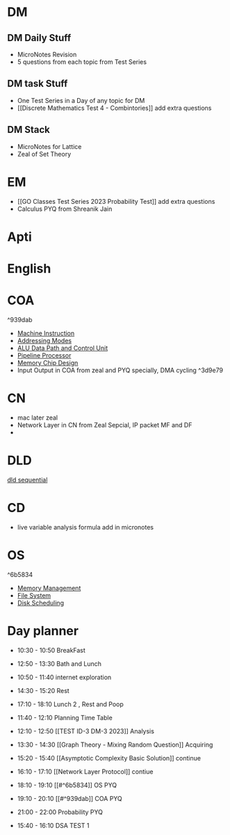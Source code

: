 # DM
## DM Daily Stuff
- MicroNotes Revision
- 5 questions from each topic from Test Series
## DM task Stuff
- One Test Series in a Day of any topic for DM
- [[Discrete Mathematics Test 4 - Combintories]] add extra questions
## DM Stack
- MicroNotes for Lattice 
- Zeal of Set Theory
# EM
- [[GO Classes Test Series 2023  Probability  Test]] add extra questions
- Calculus PYQ from Shreanik Jain

# Apti

# English

# COA

^939dab

- [Machine Instruction](https://www.practicepaper.in/gate-cse/machine-instruction)
- [Addressing Modes](https://www.practicepaper.in/gate-cse/addressing-modes)
- [ALU Data Path and Control Unit](https://www.practicepaper.in/gate-cse/alu-data-path-and-control-unit)
- [Pipeline Processor](https://www.practicepaper.in/gate-cse/pipeline-processor)
- [Memory Chip Design](https://www.practicepaper.in/gate-cse/memory-chip-design)
- Input Output in COA from zeal and PYQ specially, DMA cycling
^3d9e79
# CN 
- mac later zeal
- Network Layer in CN from Zeal Sepcial, IP packet MF and DF
- 

# DLD
 [dld sequential ](https://www.youtube.com/watch?v=ziCkP4x7dAE)

# CD
- live variable analysis formula add in micronotes

# OS

^6b5834

- [Memory Management](https://www.practicepaper.in/gate-cse/memory-management)
- [File System](https://practicepaper.in/gate-cse/file-systems)
- [Disk Scheduling](https://www.practicepaper.in/gate-cse/disk-scheduling)

# Day planner
- 10:30 - 10:50 BreakFast
- 12:50 - 13:30 Bath and Lunch
- 10:50 - 11:40 internet exploration
-  14:30 - 15:20 Rest
- 17:10 - 18:10 Lunch 2 , Rest and Poop


- 11:40 - 12:10 Planning Time Table
- 12:10 - 12:50 [[TEST ID-3 DM-3 2023]] Analysis
- 13:30 - 14:30 [[Graph Theory - Mixing Random Question]] Acquiring
- 15:20 - 15:40 [[Asymptotic Complexity Basic Solution]] continue
- 16:10 - 17:10 [[Network Layer Protocol]] contiue

- 18:10 - 19:10 [[#^6b5834]] OS PYQ
- 19:10 - 20:10 [[#^939dab]] COA PYQ
- 21:00 - 22:00 Probability PYQ
- 15:40 - 16:10 DSA TEST 1





